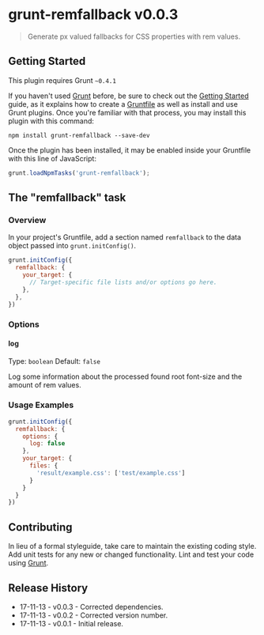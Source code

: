 # grunt-remfallback v0.0.3

> Generate px valued fallbacks for CSS properties with rem values.

## Getting Started
This plugin requires Grunt `~0.4.1`

If you haven't used [Grunt](http://gruntjs.com/) before, be sure to check out the [Getting Started](http://gruntjs.com/getting-started) guide, as it explains how to create a [Gruntfile](http://gruntjs.com/sample-gruntfile) as well as install and use Grunt plugins. Once you're familiar with that process, you may install this plugin with this command:

```shell
npm install grunt-remfallback --save-dev
```

Once the plugin has been installed, it may be enabled inside your Gruntfile with this line of JavaScript:

```js
grunt.loadNpmTasks('grunt-remfallback');
```

## The "remfallback" task

### Overview
In your project's Gruntfile, add a section named `remfallback` to the data object passed into `grunt.initConfig()`.

```js
grunt.initConfig({
  remfallback: {
    your_target: {
      // Target-specific file lists and/or options go here.
    },
  },
})
```

### Options

#### log

Type: `boolean`
Default: `false`

Log some information about the processed found root font-size and the amount of rem values.

### Usage Examples

```js
grunt.initConfig({
  remfallback: {
    options: {
      log: false
    },
    your_target: {
      files: {
        'result/example.css': ['test/example.css']
      }
    }
  }
})
```

## Contributing
In lieu of a formal styleguide, take care to maintain the existing coding style. Add unit tests for any new or changed functionality. Lint and test your code using [Grunt](http://gruntjs.com/).

## Release History
* 17-11-13 - v0.0.3 - Corrected dependencies.
* 17-11-13 - v0.0.2 - Corrected version number.
* 17-11-13 - v0.0.1 - Initial release.
